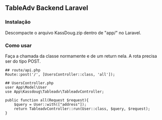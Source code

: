 ## TableAdv Backend Laravel

### Instalação
Descompacte o arquivo KassDoug.zip dentro de "app/" no Laravel.


### Como usar
Faça a chamada da classe normamente e de um return nela. A rota precisa ser do tipo POST.

```
## route/api.php
Route::post('/', [UsersController::class, 'all']);
```

```
## UsersController.php
user App\Model\User
use App\Kassdoug\Tableadv\TableadvController;

public function all(Request $request){     
    $query = User::with(["address"]);
    return TableadvController::run(User::class, $query, $request);        
}
```